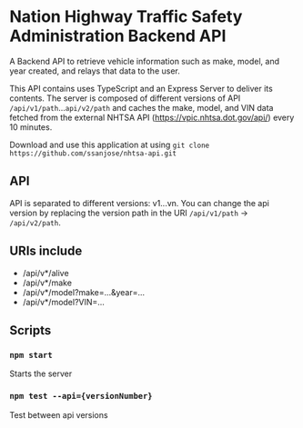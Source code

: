 # Nation Highway Traffic Safety Administration Backend API

A Backend API to retrieve vehicle information such as make, model, and year created, and relays that data to the user.

This API contains uses TypeScript and an Express Server to deliver its contents. The server is composed of different versions of API `/api/v1/path`...`api/v2/path` and caches the make, model, and VIN data fetched from the external NHTSA API (https://vpic.nhtsa.dot.gov/api/) every 10 minutes.

Download and use this application at using `git clone https://github.com/ssanjose/nhtsa-api.git`

## API

API is separated to different versions: v1...vn. You can change the api version by replacing the version path in the URI `/api/v1/path` -> `/api/v2/path`.

## URIs include

- /api/v*/alive
- /api/v*/make
- /api/v*/model?make=...&year=...
- /api/v*/model?VIN=...

## Scripts
### `npm start`

Starts the server

### `npm test --api={versionNumber}`

Test between api versions
